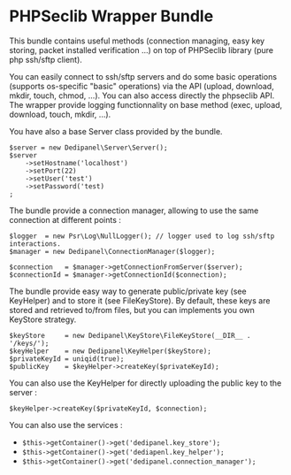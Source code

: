 PHPSeclib Wrapper Bundle
====
This bundle contains useful methods (connection managing, easy key storing, packet installed verification ...) on top of PHPSeclib library (pure php ssh/sftp client).

You can easily connect to ssh/sftp servers and do some basic operations (supports os-specific "basic" operations) via the API (upload, download, mkdir, touch, chmod, ...). You can also access directly the phpseclib API.
The wrapper provide logging functionnality on base method (exec, upload, download, touch, mkdir, ...).

You have also a base Server class provided by the bundle.

    $server = new Dedipanel\Server\Server();
    $server
        ->setHostname('localhost')
        ->setPort(22)
        ->setUser('test')
        ->setPassword('test)
    ;

The bundle provide a connection manager, allowing to use the same connection at different points :

    $logger  = new Psr\Log\NullLogger(); // logger used to log ssh/sftp interactions.
    $manager = new Dedipanel\ConnectionManager($logger);
    
    $connection   = $manager->getConnectionFromServer($server);
    $connectionId = $manager->getConnectionId($connection);

The bundle provide easy way to generate public/private key (see KeyHelper) and to store it (see FileKeyStore).
By default, these keys are stored and retrieved to/from files, but you can implements you own KeyStore strategy.

    $keyStore     = new Dedipanel\KeyStore\FileKeyStore(__DIR__ . '/keys/');
    $keyHelper    = new Dedipanel\KeyHelper($keyStore);
    $privateKeyId = uniqid(true); 
    $publicKey    = $keyHelper->createKey($privateKeyId);

You can also use the KeyHelper for directly uploading the public key to the server :

    $keyHelper->createKey($privateKeyId, $connection);

You can also use the services :
  * `$this->getContainer()->get('dedipanel.key_store');`
  * `$this->getContainer()->get('dediapenl.key_helper');`
  * `$this->getContainer()->get('dedipanel.connection_manager');`
